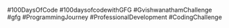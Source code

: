 #100DaysOfCode #100daysofcodewithGFG #GvishwanathamChallenge #gfg #ProgrammingJourney #ProfessionalDevelopment #CodingChallenge

